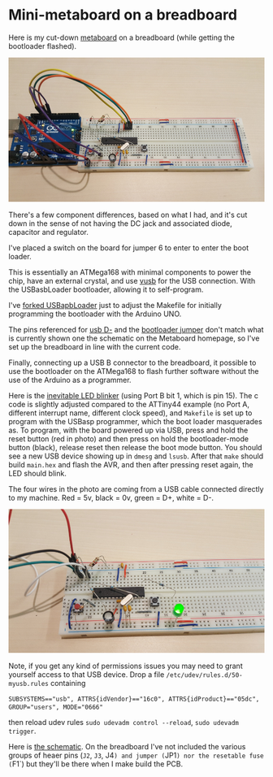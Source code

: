 # Mini-metaboard on a breadboard

Here is my cut-down [metaboard](https://metalab.at/wiki/Metaboard) on a breadboard (while getting the bootloader flashed).

<img src="./mini-meta-breadboard.jpg">

There's a few component differences, based on what I had, and it's cut down in the sense of not having the DC jack and associated diode, capacitor and regulator.

I've placed a switch on the board for jumper 6 to enter to enter the boot loader.

This is essentially an ATMega168 with minimal components to power the chip, have an external crystal, and use [vusb](https://www.obdev.at/products/vusb/index.html) for the USB connection. With the USBasbLoader bootloader, allowing it to self-program.

I've [forked USBapbLoader](https://github.com/ljwall/USBaspLoader) just to adjust the Makefile for initially programming the bootloader with the Arduino UNO.

The pins referenced for [usb D-](https://github.com/ljwall/USBaspLoader/blob/a8aff30bded09f3275268ff1244ca353fc6d6bc5/firmware/bootloaderconfig.h#L74) and the [bootloader jumper](https://github.com/ljwall/USBaspLoader/blob/master/firmware/bootloaderconfig.h#L94) don't match what is currently shown one the schematic on the Metaboard homepage, so I've set up the breadboard in line with the current code.

Finally, connecting up a USB B connector to the breadboard, it possible to use the bootloader on the ATMega168 to flash further software without the use of the Arduino as a programmer.

Here is the [inevitable LED blinker](./blink_usbasp/) (using Port B bit 1, which is pin 15). The c code is slightly adjusted compared to the ATTiny44 example (no Port A, different interrupt name, different clock speed), and `Makefile` is set up to program with the USBasp programmer, which the boot loader masquerades as. To program, with the board powered up via USB, press and hold the reset button (red in photo) and then press on hold the bootloader-mode button (black), release reset then release the boot mode button. You should see a new USB device showing up in `dmesg` and `lsusb`. After that	`make` should build `main.hex` and flash the AVR, and then after pressing reset again, the LED should blink.

The four wires in the photo are coming from a USB cable connected directly to my machine. Red = 5v, black = 0v, green = D+, white = D-.

<img src="./mini-meta-blink.jpg">

Note, if you get any kind of permissions issues you may need to grant yourself access to that USB device. Drop a file `/etc/udev/rules.d/50-myusb.rules` containing

```
SUBSYSTEMS=="usb", ATTRS{idVendor}=="16c0", ATTRS{idProduct}=="05dc", GROUP="users", MODE="0666"
```

then reload udev rules `sudo udevadm control --reload`, `sudo udevadm trigger`.

Here is [the schematic](./prototype_board.pdf). On the breadboard I've not included the various groups of heaer pins (`J2`, `J3`, J4`) and jumper (`JP1`) nor the resetable fuse (`F1`) but they'll be there when I make build the PCB.
